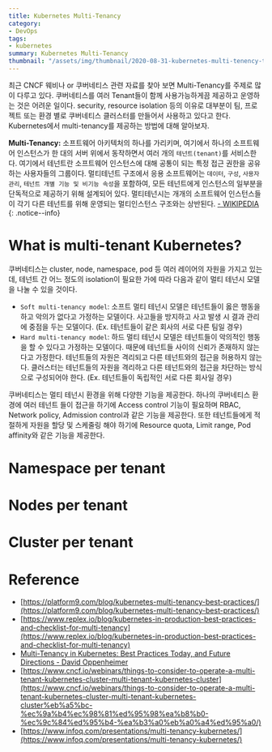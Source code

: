 ```yaml
---
title: Kubernetes Multi-Tenancy
category: 
- DevOps
tags:
- kubernetes
summary: Kubernetes Multi-Tenancy
thumbnail: "/assets/img/thumbnail/2020-08-31-kubernetes-multi-tenency-thumbnail.png"
---
```

최근 CNCF 웨비나 or 쿠버네티스 관련 자료를 찾아 보면 Multi-Tenancy를 주제로 많이 다루고 있다. 쿠버네티스를 여러 Tenant들이 함께 사용가능하게끔 제공하고 운영하는 것은 어려운 일이다. security, resource isolation 등의 이유로 대부분이 팀, 프로젝트 또는 환경 별로 쿠버네티스 클러스터를 만들어서 사용하고 있다고 한다.  
Kubernetes에서 multi-tenancy를 제공하는 방법에 대해 알아보자.

**Multi-Tenancy:** 소프트웨어 아키텍처의 하나를 가리키며, 여기에서 하나의 소프트웨어 인스턴스가 한 대의 서버 위에서 동작하면서 여러 개의 `테넌트(tenant)`를 서비스한다. 여기에서 테넌트란 소프트웨어 인스턴스에 대해 공통이 되는 특정 접근 권한을 공유하는 사용자들의 그룹이다. 멀티테넌트 구조에서 응용 소프트웨어는 `데이터`, `구성`, `사용자 관리`, `테넌트 개별 기능 및 비기능 속성`을 포함하여, 모든 테넌트에게 인스턴스의 일부분을 단독적으로 제공하기 위해 설계되어 있다. 멀티테넌시는 개개의 소프트웨어 인스턴스들이 각기 다른 테넌트를 위해 운영되는 멀티인스턴스 구조와는 상반된다. [- WIKIPEDIA](https://ko.wikipedia.org/wiki/%EB%A9%80%ED%8B%B0%ED%85%8C%EB%84%8C%EC%8B%9C)
{: .notice--info}

# What is multi-tenant Kubernetes?
쿠버네티스는 cluster, node, namespace, pod 등 여러 레이어의 자원을 가지고 있는데, 테넌트 간 어느 정도의 isolation이 필요한 가에 따라 다음과 같이 멀티 테넌시 모델을 나눌 수 있을 것이다.
- `Soft multi-tenancy model`: 소프트 멀티 테넌시 모델은 테넌트들이 옳은 행동을 하고 악의가 없다고 가정하는 모델이다. 사고들을 방지하고 사고 발생 시 결과 관리에 중점을 두는 모델이다. (Ex. 테넌트들이 같은 회사의 서로 다른 팀일 경우)
- `Hard multi-tenancy model`: 하드 멀티 테넌시 모델은 테넌트들이 악의적인 행동을 할 수 있다고 가정하는 모델이다. 때문에 테넌트들 사이의 신뢰가 존재하지 않는다고 가정한다. 테넌트들의 자원은 격리되고 다른 테넌트와의 접근을 허용하지 않는다. 클러스터는 테넌트들의 자원을 격리하고 다른 테넌트와의 접근을 차단하는 방식으로 구성되어야 한다. (Ex. 테넌트들이 독립적인 서로 다른 회사일 경우)

쿠버네티스는 멀티 테넌시 환경을 위해 다양한 기능을 제공한다.
하나의 쿠버네티스 환경에 여러 테넌트 들이 접근을 하기에 Access control 기능이 필요하며 RBAC, Network policy, Admission control과 같은 기능을 제공한다. 또한 테넌트들에게 적절하게 자원을 할당 및 스케줄링 해야 하기에 Resource quota, Limit range, Pod affinity와 같은 기능을 제공한다.

# Namespace per tenant

# Nodes per tenant

# Cluster per tenant

# Reference
- [https://platform9.com/blog/kubernetes-multi-tenancy-best-practices/](https://platform9.com/blog/kubernetes-multi-tenancy-best-practices/)
- [https://www.replex.io/blog/kubernetes-in-production-best-practices-and-checklist-for-multi-tenancy](https://www.replex.io/blog/kubernetes-in-production-best-practices-and-checklist-for-multi-tenancy)
- [Multi-Tenancy in Kubernetes: Best Practices Today, and Future Directions - David Oppenheimer](https://www.youtube.com/watch?v=xygE8DbwJ7c)
- [https://www.cncf.io/webinars/things-to-consider-to-operate-a-multi-tenant-kubernetes-cluster-multi-tenant-kubernetes-cluster](https://www.cncf.io/webinars/things-to-consider-to-operate-a-multi-tenant-kubernetes-cluster-multi-tenant-kubernetes-cluster%eb%a5%bc-%ec%9a%b4%ec%98%81%ed%95%98%ea%b8%b0-%ec%9c%84%ed%95%b4-%ea%b3%a0%eb%a0%a4%ed%95%a0/)
- [https://www.infoq.com/presentations/multi-tenancy-kubernetes/](https://www.infoq.com/presentations/multi-tenancy-kubernetes/)